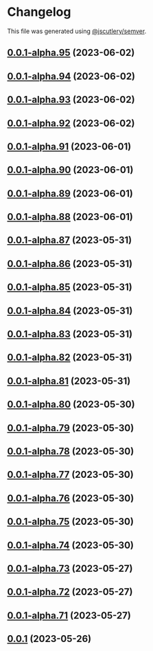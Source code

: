 # Changelog

This file was generated using [@jscutlery/semver](https://github.com/jscutlery/semver).

## [0.0.1-alpha.95](https://github.com/GetStream/stream-video-js/compare/@stream-io/i18n-0.0.1-alpha.94...@stream-io/i18n-0.0.1-alpha.95) (2023-06-02)



## [0.0.1-alpha.94](https://github.com/GetStream/stream-video-js/compare/@stream-io/i18n-0.0.1-alpha.93...@stream-io/i18n-0.0.1-alpha.94) (2023-06-02)



## [0.0.1-alpha.93](https://github.com/GetStream/stream-video-js/compare/@stream-io/i18n-0.0.1-alpha.92...@stream-io/i18n-0.0.1-alpha.93) (2023-06-02)



## [0.0.1-alpha.92](https://github.com/GetStream/stream-video-js/compare/@stream-io/i18n-0.0.1-alpha.91...@stream-io/i18n-0.0.1-alpha.92) (2023-06-02)



## [0.0.1-alpha.91](https://github.com/GetStream/stream-video-js/compare/@stream-io/i18n-0.0.1-alpha.90...@stream-io/i18n-0.0.1-alpha.91) (2023-06-01)



## [0.0.1-alpha.90](https://github.com/GetStream/stream-video-js/compare/@stream-io/i18n-0.0.1-alpha.89...@stream-io/i18n-0.0.1-alpha.90) (2023-06-01)



## [0.0.1-alpha.89](https://github.com/GetStream/stream-video-js/compare/@stream-io/i18n-0.0.1-alpha.88...@stream-io/i18n-0.0.1-alpha.89) (2023-06-01)



## [0.0.1-alpha.88](https://github.com/GetStream/stream-video-js/compare/@stream-io/i18n-0.0.1-alpha.87...@stream-io/i18n-0.0.1-alpha.88) (2023-06-01)



## [0.0.1-alpha.87](https://github.com/GetStream/stream-video-js/compare/@stream-io/i18n-0.0.1-alpha.86...@stream-io/i18n-0.0.1-alpha.87) (2023-05-31)



## [0.0.1-alpha.86](https://github.com/GetStream/stream-video-js/compare/@stream-io/i18n-0.0.1-alpha.85...@stream-io/i18n-0.0.1-alpha.86) (2023-05-31)



## [0.0.1-alpha.85](https://github.com/GetStream/stream-video-js/compare/@stream-io/i18n-0.0.1-alpha.84...@stream-io/i18n-0.0.1-alpha.85) (2023-05-31)



## [0.0.1-alpha.84](https://github.com/GetStream/stream-video-js/compare/@stream-io/i18n-0.0.1-alpha.83...@stream-io/i18n-0.0.1-alpha.84) (2023-05-31)



## [0.0.1-alpha.83](https://github.com/GetStream/stream-video-js/compare/@stream-io/i18n-0.0.1-alpha.82...@stream-io/i18n-0.0.1-alpha.83) (2023-05-31)



## [0.0.1-alpha.82](https://github.com/GetStream/stream-video-js/compare/@stream-io/i18n-0.0.1-alpha.81...@stream-io/i18n-0.0.1-alpha.82) (2023-05-31)



## [0.0.1-alpha.81](https://github.com/GetStream/stream-video-js/compare/@stream-io/i18n-0.0.1-alpha.80...@stream-io/i18n-0.0.1-alpha.81) (2023-05-31)



## [0.0.1-alpha.80](https://github.com/GetStream/stream-video-js/compare/@stream-io/i18n-0.0.1-alpha.79...@stream-io/i18n-0.0.1-alpha.80) (2023-05-30)



## [0.0.1-alpha.79](https://github.com/GetStream/stream-video-js/compare/@stream-io/i18n-0.0.1-alpha.78...@stream-io/i18n-0.0.1-alpha.79) (2023-05-30)



## [0.0.1-alpha.78](https://github.com/GetStream/stream-video-js/compare/@stream-io/i18n-0.0.1-alpha.77...@stream-io/i18n-0.0.1-alpha.78) (2023-05-30)



## [0.0.1-alpha.77](https://github.com/GetStream/stream-video-js/compare/@stream-io/i18n-0.0.1-alpha.76...@stream-io/i18n-0.0.1-alpha.77) (2023-05-30)



## [0.0.1-alpha.76](https://github.com/GetStream/stream-video-js/compare/@stream-io/i18n-0.0.1-alpha.75...@stream-io/i18n-0.0.1-alpha.76) (2023-05-30)



## [0.0.1-alpha.75](https://github.com/GetStream/stream-video-js/compare/@stream-io/i18n-0.0.1-alpha.74...@stream-io/i18n-0.0.1-alpha.75) (2023-05-30)



## [0.0.1-alpha.74](https://github.com/GetStream/stream-video-js/compare/@stream-io/i18n-0.0.1-alpha.73...@stream-io/i18n-0.0.1-alpha.74) (2023-05-30)



## [0.0.1-alpha.73](https://github.com/GetStream/stream-video-js/compare/@stream-io/i18n-0.0.1-alpha.72...@stream-io/i18n-0.0.1-alpha.73) (2023-05-27)



## [0.0.1-alpha.72](https://github.com/GetStream/stream-video-js/compare/@stream-io/i18n-0.0.1-alpha.71...@stream-io/i18n-0.0.1-alpha.72) (2023-05-27)



## [0.0.1-alpha.71](https://github.com/GetStream/stream-video-js/compare/@stream-io/i18n-0.0.1-alpha.70...@stream-io/i18n-0.0.1-alpha.71) (2023-05-27)



## [0.0.1](https://github.com/GetStream/stream-video-js/compare/@stream-io/i18n-0.0.1-alpha.70...@stream-io/i18n-0.0.1) (2023-05-26)
